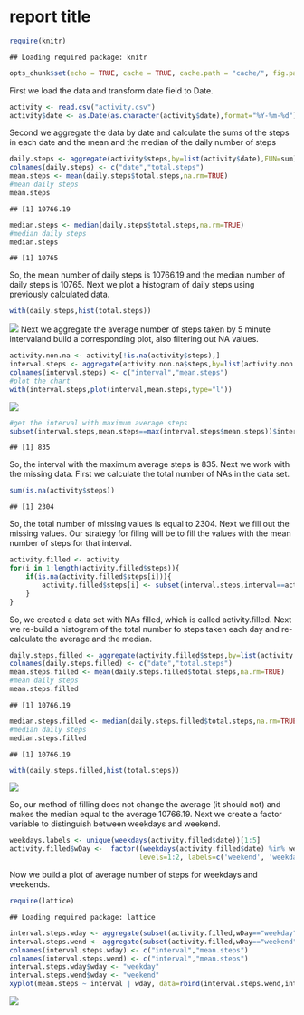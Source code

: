 # report title



```r
require(knitr)
```

```
## Loading required package: knitr
```

```r
opts_chunk$set(echo = TRUE, cache = TRUE, cache.path = "cache/", fig.path = "figure/")
```

First we load the data and transform date field to Date.

```r
activity <- read.csv("activity.csv")
activity$date <- as.Date(as.character(activity$date),format="%Y-%m-%d")
```
Second we aggregate the data by date and calculate the sums of the steps in each date and the mean and the median of the daily number of steps

```r
daily.steps <- aggregate(activity$steps,by=list(activity$date),FUN=sum)
colnames(daily.steps) <- c("date","total.steps")
mean.steps <- mean(daily.steps$total.steps,na.rm=TRUE)
#mean daily steps
mean.steps
```

```
## [1] 10766.19
```

```r
median.steps <- median(daily.steps$total.steps,na.rm=TRUE)
#median daily steps
median.steps
```

```
## [1] 10765
```
So, the mean number of daily steps is 10766.19 and the median number of daily steps is 10765. Next we plot a histogram of daily steps using previously calculated data.

```r
with(daily.steps,hist(total.steps))
```

![](figure/unnamed-chunk-3-1.png) 
Next we aggregate the average number of steps taken by 5 minute intervaland build a corresponding plot, also filtering out NA values.

```r
activity.non.na <- activity[!is.na(activity$steps),]
interval.steps <- aggregate(activity.non.na$steps,by=list(activity.non.na$interval),FUN=mean)
colnames(interval.steps) <- c("interval","mean.steps")
#plot the chart
with(interval.steps,plot(interval,mean.steps,type="l"))
```

![](figure/unnamed-chunk-4-1.png) 

```r
#get the interval with maximum average steps
subset(interval.steps,mean.steps==max(interval.steps$mean.steps))$interval
```

```
## [1] 835
```
So, the interval with the maximum average steps is 835. Next we work with the missing data. First we calculate the total number of NAs in the data set.

```r
sum(is.na(activity$steps))
```

```
## [1] 2304
```
So, the total number of missing values is equal to 2304. Next we fill out the missing values. Our strategy for filing will be to fill the values with the mean number of steps for that interval. 

```r
activity.filled <- activity
for(i in 1:length(activity.filled$steps)){
    if(is.na(activity.filled$steps[i])){
        activity.filled$steps[i] <- subset(interval.steps,interval==activity.filled$interval[i])$mean.steps
    }
}
```

So, we created a data set with NAs filled, which is called activity.filled. Next we re-build a histogram of the total number fo steps taken each day and re-calculate the average and the median.

```r
daily.steps.filled <- aggregate(activity.filled$steps,by=list(activity.filled$date),FUN=sum)
colnames(daily.steps.filled) <- c("date","total.steps")
mean.steps.filled <- mean(daily.steps.filled$total.steps,na.rm=TRUE)
#mean daily steps
mean.steps.filled
```

```
## [1] 10766.19
```

```r
median.steps.filled <- median(daily.steps.filled$total.steps,na.rm=TRUE)
#median daily steps
median.steps.filled
```

```
## [1] 10766.19
```

```r
with(daily.steps.filled,hist(total.steps))
```

![](figure/unnamed-chunk-7-1.png) 

So, our method of filling does not change the average (it should not) and makes the median equal to the average 10766.19. Next we create a factor variable to distinguish between weekdays and weekend.

```r
weekdays.labels <- unique(weekdays(activity.filled$date))[1:5]
activity.filled$wDay <-  factor((weekdays(activity.filled$date) %in% weekdays.labels)+1L,
                                levels=1:2, labels=c('weekend', 'weekday'))
```
Now we build a plot of average number of steps for weekdays and weekends.

```r
require(lattice) 
```

```
## Loading required package: lattice
```

```r
interval.steps.wday <- aggregate(subset(activity.filled,wDay=="weekday")$steps,by=list(subset(activity.filled,wDay=="weekday")$interval),FUN=mean)
interval.steps.wend <- aggregate(subset(activity.filled,wDay=="weekend")$steps,by=list(subset(activity.filled,wDay=="weekend")$interval),FUN=mean)
colnames(interval.steps.wday) <- c("interval","mean.steps")
colnames(interval.steps.wend) <- c("interval","mean.steps")
interval.steps.wday$wday <- "weekday"
interval.steps.wend$wday <- "weekend"
xyplot(mean.steps ~ interval | wday, data=rbind(interval.steps.wend,interval.steps.wday),layout = c(1, 2),type="l")
```

![](figure/unnamed-chunk-9-1.png) 

